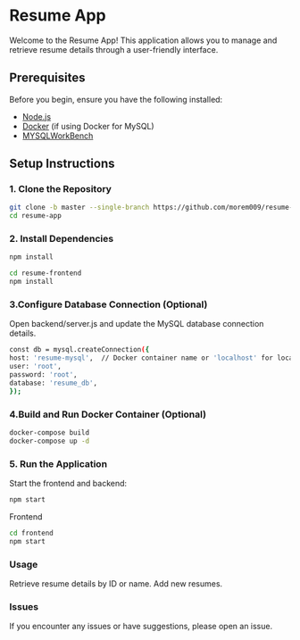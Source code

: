 # Resume App

Welcome to the Resume App! This application allows you to manage and retrieve resume details through a user-friendly interface.

## Prerequisites

Before you begin, ensure you have the following installed:

- [Node.js](https://nodejs.org/)
- [Docker](https://www.docker.com/) (if using Docker for MySQL)
- [MYSQLWorkBench](https://dev.mysql.com/downloads/)
## Setup Instructions

### 1. Clone the Repository

```bash
git clone -b master --single-branch https://github.com/morem009/resume-app.git
cd resume-app
```

### 2. Install Dependencies
```bash
npm install
```
```bash
cd resume-frontend
npm install
```

### 3.Configure Database Connection (Optional)
Open backend/server.js and update the MySQL database connection details.
```bash
const db = mysql.createConnection({
host: 'resume-mysql',  // Docker container name or 'localhost' for local machine
user: 'root',
password: 'root',
database: 'resume_db',
});
```

### 4.Build and Run Docker Container (Optional)
```bash
docker-compose build
docker-compose up -d
```

### 5. Run the Application
Start the frontend and backend:

```bash
npm start
```
Frontend
```bash
cd frontend
npm start

```
### Usage
Retrieve resume details by ID or name.
Add new resumes.

### Issues
If you encounter any issues or have suggestions, please open an issue.
